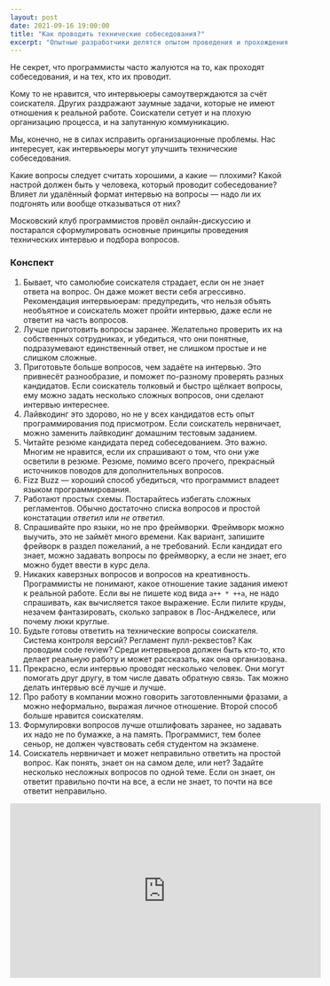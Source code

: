 ```yaml
---
layout: post
date: 2021-09-16 19:00:00
title: "Как проводить технические собеседования?"
excerpt: "Опытные разработчики делятся опытом проведения и прохождения технических интервью."
---
```


Не секрет, что программисты часто жалуются на то, как проходят собеседования, и на тех, кто их проводит.

Кому то не нравится, что интервьюеры самоутверждаются за счёт соискателя. Других раздражают заумные задачи, которые не имеют отношения к реальной работе. Соискатели сетует и на плохую организацию процесса, и на запутанную коммуникацию.

Мы, конечно, не в силах исправить организационные проблемы. Нас интересует, как интервьюеры могут улучшить технические собеседования.

Какие вопросы следует считать хорошими, а какие — плохими? Какой настрой должен быть у человека, который проводит собеседование?
Влияет ли удалённый формат интервью на вопросы — надо ли их подгонять или вообще отказываться от них?

Московский клуб программистов провёл онлайн-дискуссию и постарался сформулировать основные принципы проведения технических интервью и подбора вопросов.

### Конспект

1. Бывает, что самолюбие соискателя страдает, если он не знает ответа на вопрос.
   Он даже может вести себя агрессивно. Рекомендация интервьюерам: предупредить, что нельзя объять необъятное и соискатель может пройти интервью, даже если не ответит на часть вопросов.
1. Лучше приготовить вопросы заранее. Желательно проверить их на собственных
   сотрудниках, и убедиться, что они понятные, подразумевают единственный ответ, не слишком простые и не слишком сложные.
1. Приготовьте больше вопросов, чем задаёте на интервью. Это привнесёт разнообразие,
   и поможет по-разному проверять разных кандидатов. Если соискатель толковый и
   быстро щёлкает вопросы, ему можно задать несколько сложных вопросов, они сделают
   интервью интереснее.
1. Лайвкодинг это здорово, но не у всех кандидатов есть опыт программирования под
   присмотром. Если соискатель нервничает, можно заменить лайвкодинг домашним тестовым заданием.
1. Читайте резюме кандидата перед собеседованием. Это важно. Многим не нравится, если
   их спрашивают о том, что они уже осветили в резюме. Резюме, помимо всего прочего,
   прекрасный источников поводов для дополнительных вопросов.
1. Fizz Buzz — хороший способ убедиться, что программист владеет языком программирования.
1. Работают простых схемы. Постарайтесь избегать сложных регламентов. Обычно достаточно
   списка вопросов и простой констатации _ответил_ или _не ответил_.
1. Спрашивайте про языки, но не про фреймворки. Фреймворк можно выучить, это не займёт
   много времени. Как вариант, запишите фрейворк в раздел пожеланий, а не требований.
   Если кандидат его знает, можно задавать вопросы по фреймворку, а если не знает, его
   можно будет ввести в курс дела.
1. Никаких каверзных вопросов и вопросов на креативность. Программисты не понимают,
   какое отношение такие задания имеют к реальной работе. Если вы не пишете код
   вида `a++ * ++a`, не надо спрашивать, как вычисляется такое выражение. Если
   пилите круды, незачем фантазировать, сколько заправок в Лос-Анджелесе, или почему люки круглые.
1. Будьте готовы ответить на технические вопросы соискателя. Система контроля версий?
   Регламент пулл-реквестов? Как проводим code review? Среди интервьеров должен быть кто-то, кто делает реальную работу и может рассказать, как она организована.
1. Прекрасно, если интервью проводят несколько человек. Они могут помогать друг другу,
   в том числе давать обратную связь. Так можно делать интервью всё лучше и лучше.
1. Про работу в компании можно говорить заготовленными фразами, а можно неформально,
   выражая личное отношение. Второй способ больше нравится соискателям.
1. Формулировки вопросов лучше отшлифовать заранее, но задавать их надо не по бумажке,
   а на память. Программист, тем более сеньор, не должен чувствовать себя студентом
   на экзамене.
1. Соискатель нервничает и может неправильно ответить на простой вопрос. Как понять,
   знает он на самом деле, или нет? Задайте несколько несложных вопросов по одной теме.
   Если он знает, он ответит правильно почти на все, а если не знает, то почти на все ответит неправильно.

<div class="video">
    <iframe width="560" height="315" src="https://www.youtube.com/embed/Hnfifer2KUo" title="YouTube video player" frameborder="0" allow="accelerometer; autoplay; clipboard-write; encrypted-media; gyroscope; picture-in-picture" allowfullscreen></iframe>
</div>
